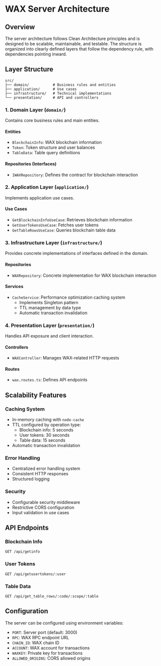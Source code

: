 # WAX Server Architecture

## Overview

The server architecture follows Clean Architecture principles and is designed to be scalable, maintainable, and testable. The structure is organized into clearly defined layers that follow the dependency rule, with dependencies pointing inward.

## Layer Structure

```
src/
├── domain/           # Business rules and entities
├── application/      # Use cases
├── infrastructure/   # Technical implementations
└── presentation/     # API and controllers
```

### 1. Domain Layer (`domain/`)

Contains core business rules and main entities.

#### Entities
- `BlockchainInfo`: WAX blockchain information
- `Token`: Token structure and user balances
- `TableData`: Table query definitions

#### Repositories (Interfaces)
- `IWAXRepository`: Defines the contract for blockchain interaction

### 2. Application Layer (`application/`)

Implements application use cases.

#### Use Cases
- `GetBlockchainInfoUseCase`: Retrieves blockchain information
- `GetUserTokensUseCase`: Fetches user tokens
- `GetTableRowsUseCase`: Queries blockchain table data

### 3. Infrastructure Layer (`infrastructure/`)

Provides concrete implementations of interfaces defined in the domain.

#### Repositories
- `WAXRepository`: Concrete implementation for WAX blockchain interaction

#### Services
- `CacheService`: Performance optimization caching system
  - Implements Singleton pattern
  - TTL management by data type
  - Automatic transaction invalidation

### 4. Presentation Layer (`presentation/`)

Handles API exposure and client interaction.

#### Controllers
- `WAXController`: Manages WAX-related HTTP requests

#### Routes
- `wax.routes.ts`: Defines API endpoints

## Scalability Features

### Caching System
- In-memory caching with `node-cache`
- TTL configured by operation type:
  - Blockchain info: 5 seconds
  - User tokens: 30 seconds
  - Table data: 15 seconds
- Automatic transaction invalidation

### Error Handling
- Centralized error handling system
- Consistent HTTP responses
- Structured logging

### Security
- Configurable security middleware
- Restrictive CORS configuration
- Input validation in use cases

## API Endpoints

### Blockchain Info
```http
GET /api/getinfo
```

### User Tokens
```http
GET /api/getusertokens/:user
```

### Table Data
```http
GET /api/get_table_rows/:code/:scope/:table
```

## Configuration

The server can be configured using environment variables:
- `PORT`: Server port (default: 3000)
- `RPC`: WAX RPC endpoint URL
- `CHAIN_ID`: WAX chain ID
- `ACCOUNT`: WAX account for transactions
- `WAXKEY`: Private key for transactions
- `ALLOWED_ORIGINS`: CORS allowed origins 